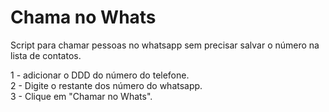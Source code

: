 # Chama no Whats
</p>Script para chamar pessoas no whatsapp sem precisar salvar o número na lista de contatos.</p>
1 - adicionar o DDD do número do telefone.<br>
2 - Digite o restante dos número do whatsapp.<br>
3 - Clique em "Chamar no Whats".
